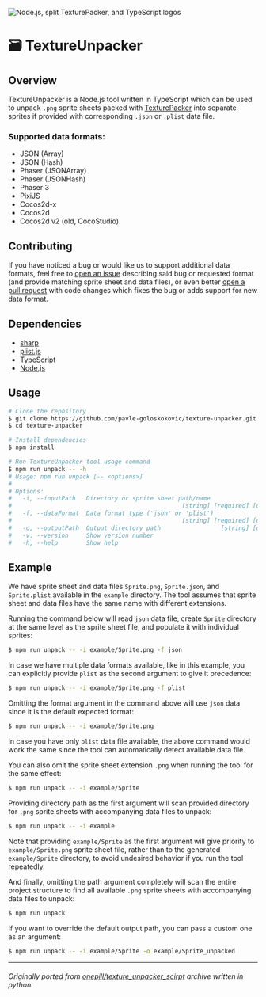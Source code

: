 ![Node.js, split TexturePacker, and TypeScript logos](https://user-images.githubusercontent.com/7340300/207878018-21d96c16-980a-4d96-8c5b-b3c913024dfb.png)

# 🗃️ TextureUnpacker

## Overview

TextureUnpacker is a Node.js tool written in TypeScript which can be used to unpack `.png` sprite sheets packed with [TexturePacker](https://www.codeandweb.com/texturepacker/) into separate sprites if provided with corresponding `.json` or `.plist` data file.

### Supported data formats:

- JSON (Array)
- JSON (Hash)
- Phaser (JSONArray)
- Phaser (JSONHash)
- Phaser 3
- PixiJS
- Cocos2d-x
- Cocos2d
- Cocos2d v2 (old, CocoStudio)

## Contributing

If you have noticed a bug or would like us to support additional data formats, feel free to [open an issue](https://github.com/pavle-goloskokovic/texture-unpacker/issues) describing said bug or requested format (and provide matching sprite sheet and data files), or even better [open a pull request](https://github.com/pavle-goloskokovic/texture-unpacker/pulls) with code changes which fixes the bug or adds support for new data format.

## Dependencies
- [sharp](https://github.com/lovell/sharp)
- [plist.js](https://github.com/TooTallNate/plist.js)
- [TypeScript](https://www.typescriptlang.org/)
- [Node.js](https://nodejs.org/en/)

## Usage

```bash
# Clone the repository
$ git clone https://github.com/pavle-goloskokovic/texture-unpacker.git
$ cd texture-unpacker

# Install dependencies
$ npm install

# Run TextureUnpacker tool usage command
$ npm run unpack -- -h
# Usage: npm run unpack [-- <options>]
#
# Options:
#   -i, --inputPath   Directory or sprite sheet path/name
#                                                [string] [required] [default: ""]
#   -f, --dataFormat  Data format type ('json' or 'plist')
#                                                [string] [required] [default: ""]
#   -o, --outputPath  Output directory path                 [string] [default: ""]
#   -v, --version     Show version number                                [boolean]
#   -h, --help        Show help                                          [boolean]
```

## Example

We have sprite sheet and data files `Sprite.png`, `Sprite.json`, and `Sprite.plist` available in the `example` directory. The tool assumes that sprite sheet and data files have the same name with different extensions.

Running the command below will read `json` data file, create `Sprite` directory at the same level as the sprite sheet file, and populate it with individual sprites:

```bash
$ npm run unpack -- -i example/Sprite.png -f json
```

In case we have multiple data formats available, like in this example, you can explicitly provide `plist` as the second argument to give it precedence:

```bash
$ npm run unpack -- -i example/Sprite.png -f plist
```

Omitting the format argument in the command above will use `json` data since it is the default expected format:

```bash
$ npm run unpack -- -i example/Sprite.png
```

In case you have only `plist` data file available, the above command would work the same since the tool can automatically detect available data file.

You can also omit the sprite sheet extension `.png` when running the tool for the same effect:

```bash
$ npm run unpack -- -i example/Sprite
```

Providing directory path as the first argument will scan provided directory for `.png` sprite sheets with accompanying data files to unpack:

```bash
$ npm run unpack -- -i example
```

Note that providing `example/Sprite` as the first argument will give priority to `example/Sprite.png` sprite sheet file, rather than to the generated `example/Sprite` directory, to avoid undesired behavior if you run the tool repeatedly.

And finally, omitting the path argument completely will scan the entire project structure to find all available `.png` sprite sheets with accompanying data files to unpack:

```bash
$ npm run unpack
```

If you want to override the default output path, you can pass a custom one as an argument:

```bash
$ npm run unpack -- -i example/Sprite -o example/Sprite_unpacked
```
___
###### Originally ported from [onepill/texture_unpacker_scirpt](https://github.com/onepill/texture_unpacker_scirpt) archive written in python.
